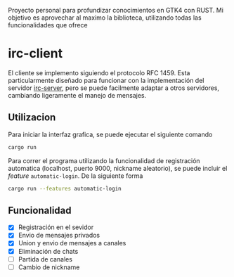 Proyecto personal para profundizar conocimientos en GTK4 con RUST. Mi objetivo es aprovechar al maximo la biblioteca, utilizando todas las funcionalidades que ofrece

# irc-client

El cliente se implemento siguiendo el protocolo RFC 1459. Esta particularmente diseñado para funcionar con la implementación del servidor [irc-server](https://github.com/JulianGCalderon/irc-server), pero se puede facilmente adaptar a otros servidores, cambiando ligeramente el manejo de mensajes.

## Utilizacion

Para iniciar la interfaz grafica, se puede ejecutar el siguiente comando
```bash
cargo run
```

Para correr el programa utilizando la funcionalidad de registración automatica (localhost, puerto 9000, nickname aleatorio), se puede incluir el _feature_ `automatic-login`. De la siguiente forma
```bash
cargo run --features automatic-login
```

## Funcionalidad

- [x] Registración en el sevidor
- [x] Envio de mensajes privados
- [x] Union y envio de mensajes a canales
- [x] Eliminación de chats
- [ ] Partida de canales
- [ ] Cambio de nickname
